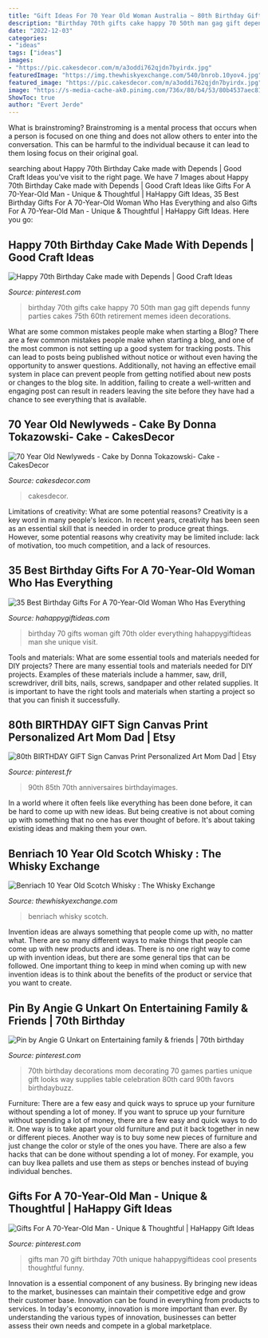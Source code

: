 ```yaml
---
title: "Gift Ideas For 70 Year Old Woman Australia ~ 80th Birthday Gift Sign Canvas Print Personalized Art Mom Dad"
description: "Birthday 70th gifts cake happy 70 50th man gag gift depends funny parties cakes 75th 60th retirement memes ideen decorations"
date: "2022-12-03"
categories:
- "ideas"
tags: ["ideas"]
images:
- "https://pic.cakesdecor.com/m/a3oddi762qjdn7byirdx.jpg"
featuredImage: "https://img.thewhiskyexchange.com/540/bnrob.10yov4.jpg"
featured_image: "https://pic.cakesdecor.com/m/a3oddi762qjdn7byirdx.jpg"
image: "https://s-media-cache-ak0.pinimg.com/736x/80/b4/53/80b4537aec8109440226533bca3495d6.jpg"
ShowToc: true
author: "Evert Jerde"
---
```



What is brainstroming? Brainstroming is a mental process that occurs when a person is focused on one thing and does not allow others to enter into the conversation. This can be harmful to the individual because it can lead to them losing focus on their original goal.

	

		
searching about Happy 70th Birthday Cake made with Depends | Good Craft Ideas you've visit to the right page. We have 7 Images about Happy 70th Birthday Cake made with Depends | Good Craft Ideas like Gifts For A 70-Year-Old Man - Unique &amp; Thoughtful | HaHappy Gift Ideas, 35 Best Birthday Gifts For A 70-Year-Old Woman Who Has Everything and also Gifts For A 70-Year-Old Man - Unique &amp; Thoughtful | HaHappy Gift Ideas. Here you go:
		
    
## Happy 70th Birthday Cake Made With Depends | Good Craft Ideas

<img loading=lazy src="https://s-media-cache-ak0.pinimg.com/736x/80/b4/53/80b4537aec8109440226533bca3495d6.jpg" onerror="this.onerror=null;this.src='https://tse3.mm.bing.net/th?id=OIP.OAhsjtZD3Bloj3FOZQZgbAHaJ3&amp;pid=15.1';" alt="Happy 70th Birthday Cake made with Depends | Good Craft Ideas">

_Source: pinterest.com_

>birthday 70th gifts cake happy 70 50th man gag gift depends funny parties cakes 75th 60th retirement memes ideen decorations. 

	

What are some common mistakes people make when starting a Blog?
There are a few common mistakes people make when starting a blog, and one of the most common is not setting up a good system for tracking posts. This can lead to posts being published without notice or without even having the opportunity to answer questions. Additionally, not having an effective email system in place can prevent people from getting notified about new posts or changes to the blog site. In addition, failing to create a well-written and engaging post can result in readers leaving the site before they have had a chance to see everything that is available.

    
## 70 Year Old Newlyweds - Cake By Donna Tokazowski- Cake - CakesDecor

<img loading=lazy src="https://pic.cakesdecor.com/m/a3oddi762qjdn7byirdx.jpg" onerror="this.onerror=null;this.src='https://tse3.mm.bing.net/th?id=OIP.QbQndHUG000oZBN9GCsqTQHaHU&amp;pid=15.1';" alt="70 Year Old Newlyweds - Cake by Donna Tokazowski- Cake - CakesDecor">

_Source: cakesdecor.com_

>cakesdecor. 

	

Limitations of creativity: What are some potential reasons?
Creativity is a key word in many people's lexicon. In recent years, creativity has been seen as an essential skill that is needed in order to produce great things. However, some potential reasons why creativity may be limited include: lack of motivation, too much competition, and a lack of resources.

    
## 35 Best Birthday Gifts For A 70-Year-Old Woman Who Has Everything

<img loading=lazy src="https://hahappygiftideas.com/wp-content/uploads/2017/06/birthday-gifts-for-a-70-year-old-woman.jpg" onerror="this.onerror=null;this.src='https://tse2.mm.bing.net/th?id=OIP.lS_9HcRpJngwDcUa6oH0jwHaLG&amp;pid=15.1';" alt="35 Best Birthday Gifts For A 70-Year-Old Woman Who Has Everything">

_Source: hahappygiftideas.com_

>birthday 70 gifts woman gift 70th older everything hahappygiftideas man she unique visit. 

	

Tools and materials: What are some essential tools and materials needed for DIY projects?
There are many essential tools and materials needed for DIY projects. Examples of these materials include a hammer, saw, drill, screwdriver, drill bits, nails, screws, sandpaper and other related supplies. It is important to have the right tools and materials when starting a project so that you can finish it successfully.

    
## 80th BIRTHDAY GIFT Sign Canvas Print Personalized Art Mom Dad | Etsy

<img loading=lazy src="https://i.pinimg.com/originals/89/5a/d5/895ad5d6b9607340f59b91814ba49e64.jpg" onerror="this.onerror=null;this.src='https://tse2.mm.bing.net/th?id=OIP.MOXmmhgeYa1hxui1XGh06QHaHa&amp;pid=15.1';" alt="80th BIRTHDAY GIFT Sign Canvas Print Personalized Art Mom Dad | Etsy">

_Source: pinterest.fr_

>90th 85th 70th anniversaires birthdayimages. 

	

In a world where it often feels like everything has been done before, it can be hard to come up with new ideas. But being creative is not about coming up with something that no one has ever thought of before. It's about taking existing ideas and making them your own.

    
## Benriach 10 Year Old Scotch Whisky : The Whisky Exchange

<img loading=lazy src="https://img.thewhiskyexchange.com/540/bnrob.10yov4.jpg" onerror="this.onerror=null;this.src='https://tse1.mm.bing.net/th?id=OIP.wGcnvN18HJmHPRInVvWiGwHaJ4&amp;pid=15.1';" alt="Benriach 10 Year Old Scotch Whisky : The Whisky Exchange">

_Source: thewhiskyexchange.com_

>benriach whisky scotch. 

	

Invention ideas are always something that people come up with, no matter what. There are so many different ways to make things that people can come up with new products and ideas. There is no one right way to come up with invention ideas, but there are some general tips that can be followed. One important thing to keep in mind when coming up with new invention ideas is to think about the benefits of the product or service that you want to create.

    
## Pin By Angie G Unkart On Entertaining Family &amp; Friends | 70th Birthday

<img loading=lazy src="https://i.pinimg.com/originals/0c/ac/c7/0cacc7a7512eeee5f1dfe25ddf0e71c3.jpg" onerror="this.onerror=null;this.src='https://tse4.mm.bing.net/th?id=OIP.cHDfWpP2k8hXmmXx9O-KyAHaFj&amp;pid=15.1';" alt="Pin by Angie G Unkart on Entertaining family &amp; friends | 70th birthday">

_Source: pinterest.com_

>70th birthday decorations mom decorating 70 games parties unique gift looks way supplies table celebration 80th card 90th favors birthdaybuzz. 

	

Furniture: There are a few easy and quick ways to spruce up your furniture without spending a lot of money.
If you want to spruce up your furniture without spending a lot of money, there are a few easy and quick ways to do it. One way is to take apart your old furniture and put it back together in new or different pieces. Another way is to buy some new pieces of furniture and just change the color or style of the ones you have. There are also a few hacks that can be done without spending a lot of money. For example, you can buy Ikea pallets and use them as steps or benches instead of buying individual benches.

    
## Gifts For A 70-Year-Old Man - Unique &amp; Thoughtful | HaHappy Gift Ideas

<img loading=lazy src="https://i.pinimg.com/736x/a8/06/95/a8069536bb79544ec607f1d3b34eb294.jpg" onerror="this.onerror=null;this.src='https://tse1.mm.bing.net/th?id=OIP.XSQYX33k4AKGpRCRnBwHOgHaLG&amp;pid=15.1';" alt="Gifts For A 70-Year-Old Man - Unique &amp; Thoughtful | HaHappy Gift Ideas">

_Source: pinterest.com_

>gifts man 70 gift birthday 70th unique hahappygiftideas cool presents thoughtful funny. 

	

Innovation is a essential component of any business. By bringing new ideas to the market, businesses can maintain their competitive edge and grow their customer base. Innovation can be found in everything from products to services. In today's economy, innovation is more important than ever. By understanding the various types of innovation, businesses can better assess their own needs and compete in a global marketplace.

